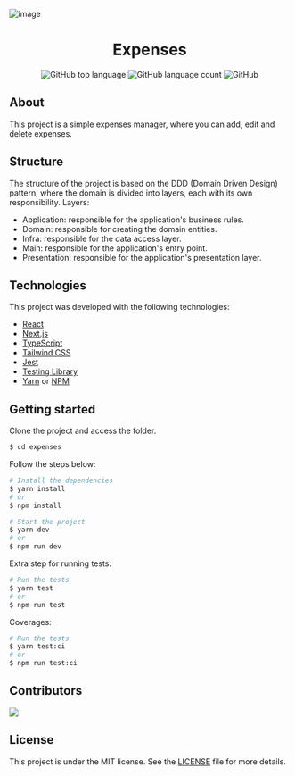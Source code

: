 ![image](https://user-images.githubusercontent.com/31235308/201514264-80aeaa07-515c-4549-9f50-abc6b309e945.png)

<h1 align="center">Expenses</h1>

<p align="center" margin-top="25px" >
  <img alt="GitHub top language" src="https://img.shields.io/github/languages/top/viniciusanchieta/expenses?color=blueviolet">

  <img alt="GitHub language count" src="https://img.shields.io/github/languages/count/viniciusanchieta/expenses?color=blueviolet">

  <img alt="GitHub" src="https://img.shields.io/github/license/viniciusanchieta/expenses?color=blueviolet">
</p>

## About

This project is a simple expenses manager, where you can add, edit and delete expenses.

## Structure

The structure of the project is based on the DDD (Domain Driven Design) pattern, where the domain is divided into layers, each with its own responsibility.
Layers:

- Application: responsible for the application's business rules.
- Domain: responsible for creating the domain entities.
- Infra: responsible for the data access layer.
- Main: responsible for the application's entry point.
- Presentation: responsible for the application's presentation layer.

## Technologies

This project was developed with the following technologies:

- [React](https://reactjs.org)
- [Next.js](https://nextjs.org)
- [TypeScript](https://www.typescriptlang.org)
- [Tailwind CSS](https://tailwindcss.com)
- [Jest](https://jestjs.io)
- [Testing Library](https://testing-library.com)
- [Yarn](https://yarnpkg.com) or [NPM](https://www.npmjs.com)

## Getting started

Clone the project and access the folder.

```bash
$ cd expenses
```

Follow the steps below:

```bash
# Install the dependencies
$ yarn install
# or
$ npm install
```

```bash
# Start the project
$ yarn dev
# or
$ npm run dev
```

Extra step for running tests:

```bash
# Run the tests
$ yarn test
# or
$ npm run test
```

Coverages:

```bash
# Run the tests
$ yarn test:ci
# or
$ npm run test:ci
```

## Contributors

[![](https://contrib.rocks/image?repo=viniciusanchieta/generate-component-and-style)](https://github.com/viniciusanchieta/generate-component-and-style/graphs/contributors)

## License

This project is under the MIT license. See the [LICENSE](LICENSE.md) file for more details.
